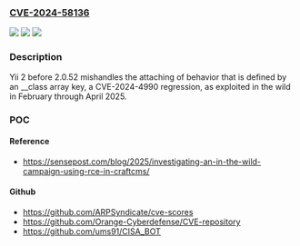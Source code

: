 ### [CVE-2024-58136](https://cve.mitre.org/cgi-bin/cvename.cgi?name=CVE-2024-58136)
![](https://img.shields.io/static/v1?label=Product&message=Yii&color=blue)
![](https://img.shields.io/static/v1?label=Version&message=2%20&color=brightgreen)
![](https://img.shields.io/static/v1?label=Vulnerability&message=CWE-424%20Improper%20Protection%20of%20Alternate%20Path&color=brightgreen)

### Description

Yii 2 before 2.0.52 mishandles the attaching of behavior that is defined by an __class array key, a CVE-2024-4990 regression, as exploited in the wild in February through April 2025.

### POC

#### Reference
- https://sensepost.com/blog/2025/investigating-an-in-the-wild-campaign-using-rce-in-craftcms/

#### Github
- https://github.com/ARPSyndicate/cve-scores
- https://github.com/Orange-Cyberdefense/CVE-repository
- https://github.com/ums91/CISA_BOT

